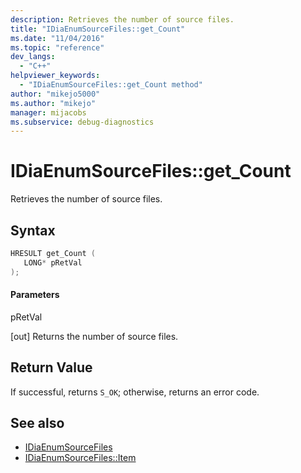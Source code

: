```yaml
---
description: Retrieves the number of source files.
title: "IDiaEnumSourceFiles::get_Count"
ms.date: "11/04/2016"
ms.topic: "reference"
dev_langs:
  - "C++"
helpviewer_keywords:
  - "IDiaEnumSourceFiles::get_Count method"
author: "mikejo5000"
ms.author: "mikejo"
manager: mijacobs
ms.subservice: debug-diagnostics
---
```


# IDiaEnumSourceFiles::get_Count

Retrieves the number of source files.

## Syntax

```c++
HRESULT get_Count ( 
   LONG* pRetVal
);
```

#### Parameters

pRetVal

[out] Returns the number of source files.

## Return Value

If successful, returns `S_OK`; otherwise, returns an error code.

## See also

- [IDiaEnumSourceFiles](../../debugger/debug-interface-access/idiaenumsourcefiles.md)
- [IDiaEnumSourceFiles::Item](../../debugger/debug-interface-access/idiaenumsourcefiles-item.md)
